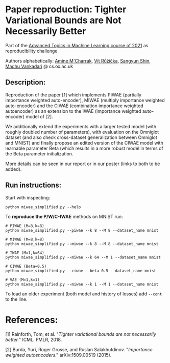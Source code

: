 # Paper reproduction: Tighter Variational Bounds are Not Necessarily Better
Part of the [Advanced Topics in Machine Learning course of 2021](https://www.cs.ox.ac.uk/teaching/courses/2020-2021/advml/) as reproducibility challenge

Authors alphabetically: [Amine M'Charrak](https://github.com/mcharrak), [Vít Růžička](https://github.com/previtus), [Sangyun Shin](https://github.com/yunshin), [Madhu Vankadari](https://github.com/madhubabuv/) @ cs.ox.ac.uk

## Description:

Reproduction of the paper [1] which implements PIWAE (partially importance weighted auto-encoder), MIWAE (multiply importance weighted auto-encoder) and the CIWAE (combination importance weighted autoencoder) as an extension to the IWAE (importance weighted auto-encoder) model of [2].

We additionally extend the experiments with a larger tested model (with roughly doubled number of parameters), with evaluation on the Omniglot dataset (and also check cross-dataset generalization between Omniglot and MNIST) and finally propose an edited version of the CIWAE model with learnable parameter Beta (which results in a more robust model in terms of the Beta parameter initialization.

More details can be seen in our report or in our poster (links to both to be added).

## Run instructions:

Start with inspecting:

`python miwae_simplified.py --help`

To **reproduce the P/W/C-IWAE** methods on MNIST run:

```
# PIWAE (M=8,k=8)
python miwae_simplified.py --piwae --k 8 --M 8 --dataset_name mnist

# MIWAE (M=8,k=8)
python miwae_simplified.py --miwae --k 8 --M 8 --dataset_name mnist

# IWAE (M=1,k=64)
python miwae_simplified.py --miwae --k 64 --M 1 --dataset_name mnist

# CIWAE (Beta=0.5)
python miwae_simplified.py --ciwae --beta 0.5 --dataset_name mnist

# VAE (M=1,k=1)
python miwae_simplified.py --miwae --k 1 --M 1 --dataset_name mnist
```

To load an older experiment (both model and history of losses) add `--cont` to the line.


# References:

[1] Rainforth, Tom, et al. "_Tighter variational bounds are not necessarily better._" ICML. PMLR, 2018.

[2] Burda, Yuri, Roger Grosse, and Ruslan Salakhutdinov. "_Importance weighted autoencoders_." arXiv:1509.00519 (2015).
